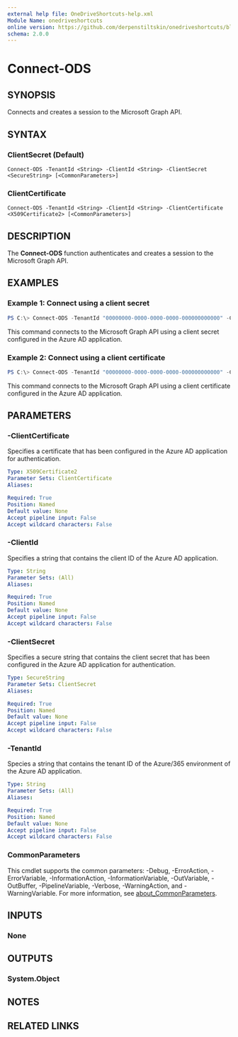 ```yaml
---
external help file: OneDriveShortcuts-help.xml
Module Name: onedriveshortcuts
online version: https://github.com/derpenstiltskin/onedriveshortcuts/blob/main/docs/Connect-ODS.md
schema: 2.0.0
---
```


# Connect-ODS

## SYNOPSIS
Connects and creates a session to the Microsoft Graph API.

## SYNTAX

### ClientSecret (Default)
```
Connect-ODS -TenantId <String> -ClientId <String> -ClientSecret <SecureString> [<CommonParameters>]
```

### ClientCertificate
```
Connect-ODS -TenantId <String> -ClientId <String> -ClientCertificate <X509Certificate2> [<CommonParameters>]
```

## DESCRIPTION
The **Connect-ODS** function authenticates and creates a session to the Microsoft Graph API.

## EXAMPLES

### Example 1: Connect using a client secret
```powershell
PS C:\> Connect-ODS -TenantId "00000000-0000-0000-0000-000000000000" -ClientId "00000000-0000-0000-0000-000000000000" 000-0000-000000000000" -ClientSecret (ConvertTo-SecureString -String "000000000000000000000000000" -Force)
```

This command connects to the Microsoft Graph API using a client secret configured in the Azure AD application.

### Example 2: Connect using a client certificate
```powershell
PS C:\> Connect-ODS -TenantId "00000000-0000-0000-0000-000000000000" -ClientId "00000000-0000-0000-0000-000000000000" -ClientCertificate (Get-Item -Path 'Cert:\CurrentUser\My\0000000000000000000000000000000000000000')
```

This command connects to the Microsoft Graph API using a client certificate configured in the Azure AD application.

## PARAMETERS

### -ClientCertificate
Specifies a certificate that has been configured in the Azure AD application for authentication.

```yaml
Type: X509Certificate2
Parameter Sets: ClientCertificate
Aliases:

Required: True
Position: Named
Default value: None
Accept pipeline input: False
Accept wildcard characters: False
```

### -ClientId
Specifies a string that contains the client ID of the Azure AD application.

```yaml
Type: String
Parameter Sets: (All)
Aliases:

Required: True
Position: Named
Default value: None
Accept pipeline input: False
Accept wildcard characters: False
```

### -ClientSecret
Specifies a secure string that contains the client secret that has been configured in the Azure AD application for authentication.

```yaml
Type: SecureString
Parameter Sets: ClientSecret
Aliases:

Required: True
Position: Named
Default value: None
Accept pipeline input: False
Accept wildcard characters: False
```

### -TenantId
Species a string that contains the tenant ID of the Azure/365 environment of the Azure AD application.

```yaml
Type: String
Parameter Sets: (All)
Aliases:

Required: True
Position: Named
Default value: None
Accept pipeline input: False
Accept wildcard characters: False
```

### CommonParameters
This cmdlet supports the common parameters: -Debug, -ErrorAction, -ErrorVariable, -InformationAction, -InformationVariable, -OutVariable, -OutBuffer, -PipelineVariable, -Verbose, -WarningAction, and -WarningVariable. For more information, see [about_CommonParameters](http://go.microsoft.com/fwlink/?LinkID=113216).

## INPUTS

### None

## OUTPUTS

### System.Object
## NOTES

## RELATED LINKS

